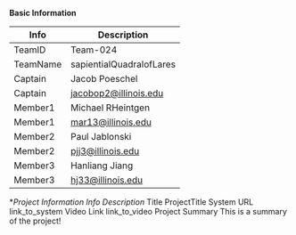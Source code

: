 **Basic Information**

| Info	| Description |
|--------|------------|
|TeamID |	Team-024 |
|TeamName |	sapientialQuadralofLares |
|Captain | Jacob Poeschel |
|Captain |	jacobop2@illinois.edu |
|Member1 |	Michael RHeintgen |
|Member1 |	mar13@illinois.edu |
|Member2 |	Paul Jablonski |
|Member2 |	pjj3@illinois.edu |
|Member3 |	Hanliang Jiang |
|Member3 |	hj33@illinois.edu |
**Project Information
*Info	Description**
Title	ProjectTitle
System URL	link_to_system
Video Link	link_to_video
Project Summary
This is a summary of the project!
